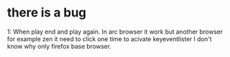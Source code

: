# there is a bug

1:
 When play end and play again. In arc browser it work but another browser for example zen it need to click one time to acivate keyeventlister I don't know why only firefox base browser. 